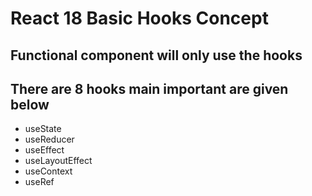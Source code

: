 # React 18 Basic Hooks Concept

## Functional component will only use the hooks

## There are 8 hooks main important are given below

- useState
- useReducer
- useEffect
- useLayoutEffect
- useContext
- useRef
